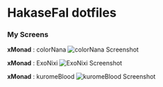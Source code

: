 HakaseFal dotfiles
=============

### My Screens
**xMonad** : colorNana
![colorNana Screenshot](https://raw.githubusercontent.com/HakaseFal/dot/master/monad_config/Screens/colorNana.png)

**xMonad** : ExoNixi
![ExoNixi Screenshot](https://raw.githubusercontent.com/HakaseFal/dot/master/monad_config/Screens/ExoNixi.jpg)

**xMonad** : kuromeBlood
![kuromeBlood Screenshot](https://raw.githubusercontent.com/HakaseFal/dot/master/monad_config/Screens/kuromeBlood.png)
